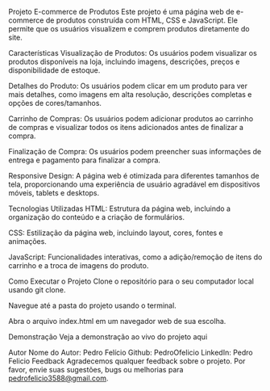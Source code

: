 Projeto E-commerce de Produtos
Este projeto é uma página web de e-commerce de produtos construída com HTML, CSS e JavaScript. Ele permite que os usuários visualizem e comprem produtos diretamente do site.

Características
Visualização de Produtos: Os usuários podem visualizar os produtos disponíveis na loja, incluindo imagens, descrições, preços e disponibilidade de estoque.

Detalhes do Produto: Os usuários podem clicar em um produto para ver mais detalhes, como imagens em alta resolução, descrições completas e opções de cores/tamanhos.

Carrinho de Compras: Os usuários podem adicionar produtos ao carrinho de compras e visualizar todos os itens adicionados antes de finalizar a compra.

Finalização de Compra: Os usuários podem preencher suas informações de entrega e pagamento para finalizar a compra.

Responsive Design: A página web é otimizada para diferentes tamanhos de tela, proporcionando uma experiência de usuário agradável em dispositivos móveis, tablets e desktops.

Tecnologias Utilizadas
HTML: Estrutura da página web, incluindo a organização do conteúdo e a criação de formulários.

CSS: Estilização da página web, incluindo layout, cores, fontes e animações.

JavaScript: Funcionalidades interativas, como a adição/remoção de itens do carrinho e a troca de imagens do produto.

Como Executar o Projeto
Clone o repositório para o seu computador local usando git clone.

Navegue até a pasta do projeto usando o terminal.

Abra o arquivo index.html em um navegador web de sua escolha.

Demonstração
Veja a demonstração ao vivo do projeto aqui

Autor
Nome do Autor: Pedro Felício
Github: PedroOfelicio
LinkedIn: Pedro Felicio
Feedback
Agradecemos qualquer feedback sobre o projeto. Por favor, envie suas sugestões, bugs ou melhorias para pedrofelicio3588@gmail.com.
